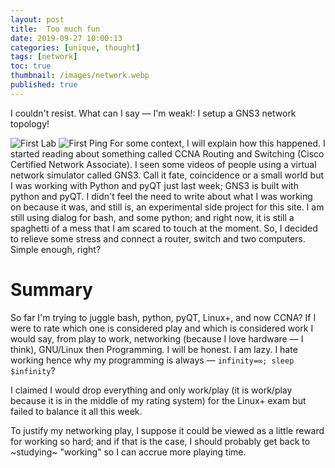 ```yaml
---
layout: post
title:  Too much fun
date: 2019-09-27 10:00:13
categories: [unique, thought]
tags: [network]
toc: true
thumbnail: /images/network.webp
published: true
---
```


I couldn't resist. What can I say — I'm weak!: I setup a GNS3 network topology!

<!--more-->
![First Lab](/images/FirstLab.png)
![First Ping](/images/consoleConnect.gif)
For some context, I will explain how this happened. I started reading about something called CCNA Routing and Switching (Cisco Certified Network Associate). I seen some videos of people using a virtual network simulator called GNS3. Call it fate, coincidence or a small world but I was working with Python and pyQT just last week; GNS3 is built with python and pyQT. I didn't feel the need to write about what I was working on because it was, and still is, an experimental side project for this site. I am still using dialog for bash, and some python; and right now, it is still a spaghetti of a mess that I am scared to touch at the moment. So, I decided to relieve some stress and connect a router, switch and two computers. Simple enough, right?

# Summary
So far I'm trying to juggle bash, python, pyQT, Linux+, and now CCNA? If I were to rate which one is considered play and which is considered work I would say, from play to work, networking (because I love hardware — I think), GNU/Linux then Programming. I will be honest. I am lazy. I hate working hence why my programming is always — ```infinity=∞; sleep $infinity```?

I claimed I would drop everything and only work/play (it is work/play because it is in the middle of my rating system) for the Linux+ exam but failed to balance it all this week. 

To justify my networking play, I suppose it could be viewed as a little reward for working so hard; and if that is the case, I should probably get back to ~studying~ "working" so I can accrue more playing time.

